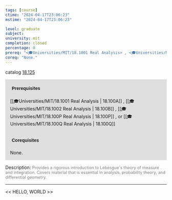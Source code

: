 ```yaml
---
tags: [course]
ctime: "2024-04-17T23:06:23"
mstime: "2024-04-17T23:06:23"

level: graduate
subject: 
university: mit
completion: closed
percentage: 0
prereq: "<🎓Universities/MIT/18.1001 Real Analysis> , <🎓Universities/MIT/18.1002 Real Analysis> , <🎓Universities/MIT/18.100P Real Analysis> , or <🎓Universities/MIT/18.100Q Real Analysis>"
coreq: "None."
---
```


catalog [18.125](http://student.mit.edu/catalog/m18a.html#18.125)

<span style="display: block; padding: 15px; background-color: rgb(100, 100, 100, 0.2);"><font id="m_prereq1704_0" style="display: block; font-family: Arial, sans-serif; font-weight: bold; padding: 5px">Prerequisites</font><br><span id="prereq1704_0">[[🎓Universities/MIT/18.1001 Real Analysis | 18.100A]] , [[🎓Universities/MIT/18.1002 Real Analysis | 18.100B]] , [[🎓Universities/MIT/18.100P Real Analysis | 18.100P]] , or [[🎓Universities/MIT/18.100Q Real Analysis | 18.100Q]]</span></span>
<span style="display: block; padding: 15px; background-color: rgb(100, 100, 100, 0.2);"><font id="m_coreq1704_0" style="display: block; font-family: Arial, sans-serif; font-weight: bold; padding: 5px">Corequisites</font><br><span id="coreq1704_0">None.</span></span>

<font style="">Description:</font>
<font style="color: grey; font-size: 0.8rem;">Provides a rigorous introduction to Lebesgue's theory of measure and integration. Covers material that is essential in analysis, probability theory, and differential geometry.</font>



---

<< HELLO, WORLD >>
